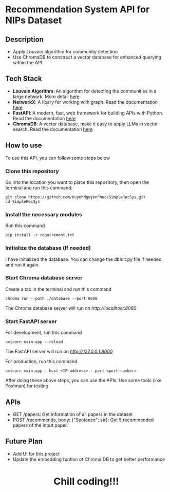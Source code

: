 # Recommendation System API for NIPs Dataset

## Description
* Apply Louvain algorithm for community detection
* Use ChromaDB to construct a vector database for enhanced querying within the API

## Tech Stack
* **Louvain Algorithm**: An algorithm for detecting the communities in a large network. More detail [here](https://en.wikipedia.org/wiki/Louvain_method)
* **NetworkX**: A libary for working with graph. Read the documentation [here](https://networkx.org/documentation/stable/tutorial.html)
* **FastAPI**:  A modern, fast, web framework for building APIs with Python. Read the documentation [here](https://fastapi.tiangolo.com/tutorial/)
* **ChromaDB**: A vector database, make it easy to apply LLMs in vector search. Read the documentation [here](https://docs.trychroma.com/)

## How to use
To use this API, you can follow some steps below

### Clone this repository
Go into the location you want to place this repository, then open the terminal and run this command:
```
git clone https://github.com/HuynhNguyenPhuc/SimpleRecSys.git
cd SimpleRecSys
```

### Install the necessary modules
Run this command
```
pip install -r requirement.txt
```

### Initialize the database (If needed)
I have initialized the database. You can change the dbInit.py file if needed and run it again.

### Start Chroma database server
Create a tab in the terminal and run this command
```
chroma run --path ./database --port 8080
```
The Chroma database server will run on *http://localhost:8080*

### Start FastAPI server
For development, run this command
```
uvicorn main:app --reload
```
The FastAPI server will run on *http://127.0.0.1:8000*

For production, run this command
```
uvicorn main:app --host <IP-address> --port <port-number>
```
After doing these above steps, you can use the APIs. Use some tools (like Postman) for testing.

## APIs
* GET /papers: Get information of all papers in the dataset
* POST /recommends, body: {"Sentence": str}: Get 5 recommended papers of the input paper.

## Future Plan
* Add UI for this project
* Update the embedding funtion of Chroma DB to get better performance

<h3 style="text-align:center; font-size:30px">Chill coding!!!</h3>
